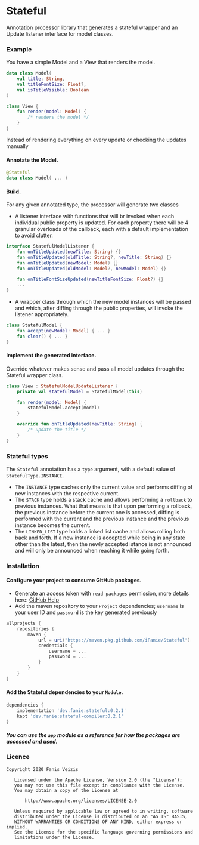 # Stateful
Annotation processor library that generates a stateful wrapper and an Update listener interface for
model classes.

### Example
You have a simple Model and a View that renders the model.

```kotlin
data class Model(
    val title: String,
    val titleFontSize: Float?,
    val isTitleVisible: Boolean
)

class View {
    fun render(model: Model) {
        /* renders the model */
    }
}
```

Instead of rendering everything on every update or checking the updates manually

#### Annotate the Model.

```kotlin
@Stateful
data class Model( ... )
```

#### Build.

For any given annotated type, the processor will generate two classes
- A listener interface with functions that will br invoked when each individual public property
  is updated. For each property there will be 4 granular overloads of the callback, each with a
  default implementation to avoid clutter.

```kotlin
interface StatefulModelListener {
    fun onTitleUpdated(newTitle: String) {}
    fun onTitleUpdated(oldTitle: String?, newTitle: String) {}
    fun onTitleUpdated(newModel: Model) {}
    fun onTitleUpdated(oldModel: Model?, newModel: Model) {}

    fun onTitleFontSizeUpdated(newTitleFontSize: Float?) {}
    ...
}
```

- A wrapper class through which the new model instances will be passed and which, after diffing
  through the public properties, will invoke the listener appropriately.

```kotlin
class StatefulModel {
    fun accept(newModel: Model) { ... }
    fun clear() { ... }
}
```

#### Implement the generated interface.
Override whatever makes sense and pass all model updates through the Stateful wrapper class.

```kotlin
class View : StatefulModelUpdateListener {
    private val statefulModel = StatefulModel(this)

    fun render(model: Model) {
        statefulModel.accept(model)
    }

    override fun onTitleUpdated(newTitle: String) {
        /* update the title */
    }
}
```

### Stateful types
The `Stateful` annotation has a `type` argument, with a default value of `StatefulType.INSTANCE`.

- The `INSTANCE` type caches only the current value and performs diffing of new instances with
  the respective current.
- The `STACK` type holds a stack cache and allows performing a `rollback` to previous instances.
  What that means is that upon performing a rollback, the previous instance before the current one
  is accessed, diffing is performed with the current and the previous instance and the previous
  instance becomes the current.
- The `LINKED_LIST` type holds a linked list cache and allows rolling both back and forth. If a
  new instance is accepted while being in any state other than the latest, then the newly accepted
  istance is not announced and will only be announced when reaching it while going forth.

### Installation
#### Configure your project to consume GitHub packages.
- Generate an access token with `read packages` permission, more details here: [GitHub Help](https://help.github.com/en/packages/using-github-packages-with-your-projects-ecosystem/configuring-gradle-for-use-with-github-packages)
- Add the maven repository to your `Project` dependencies; `username` is your user ID and `password` is the key
  generated previously

```groovy
allprojects {
    repositories {
        maven {
            url = uri("https://maven.pkg.github.com/iFanie/Stateful")
            credentials {
                username = ...
                password = ...
            }
        }
    }
}
```

#### Add the Stateful dependencies to your `Module`.

```groovy
dependencies {
    implementation 'dev.fanie:stateful:0.2.1'
    kapt 'dev.fanie:stateful-compiler:0.2.1'
}
```

##### You can use the `app` module as a reference for how the packages are accessed and used.

### Licence
```
Copyright 2020 Fanis Veizis

   Licensed under the Apache License, Version 2.0 (the "License");
   you may not use this file except in compliance with the License.
   You may obtain a copy of the License at

       http://www.apache.org/licenses/LICENSE-2.0

   Unless required by applicable law or agreed to in writing, software
   distributed under the License is distributed on an "AS IS" BASIS,
   WITHOUT WARRANTIES OR CONDITIONS OF ANY KIND, either express or implied.
   See the License for the specific language governing permissions and
   limitations under the License.
```
